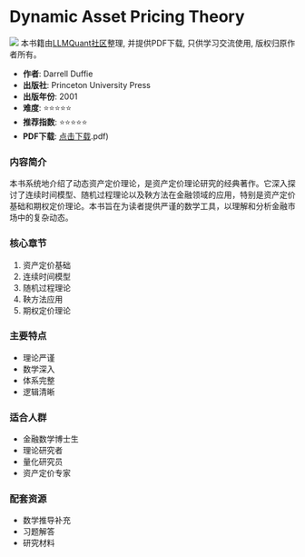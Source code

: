 # Dynamic Asset Pricing Theory

![](https://fastly.jsdelivr.net/gh/bucketio/img3@main/2024/09/04/1725464231869-e0b2f727-2a0f-4270-bf6c-31ddc350426a.gif)
本书籍由[LLMQuant社区](https://llmquant.com/)整理, 并提供PDF下载, 只供学习交流使用, 版权归原作者所有。

- **作者**: Darrell Duffie
- **出版社**: Princeton University Press
- **出版年份**: 2001
- **难度**: ⭐⭐⭐⭐⭐
- **推荐指数**: ⭐⭐⭐⭐⭐
- **PDF下载**: [点击下载](https://quant-wiki.com/pdf/Darrell%20Duffie%20-%20Dynamic%20asset%20pricing%20theory-Princeton%20University%20Press%20%282001.pdf).pdf)

### 内容简介

本书系统地介绍了动态资产定价理论，是资产定价理论研究的经典著作。它深入探讨了连续时间模型、随机过程理论以及鞅方法在金融领域的应用，特别是资产定价基础和期权定价理论。本书旨在为读者提供严谨的数学工具，以理解和分析金融市场中的复杂动态。

### 核心章节

1. 资产定价基础
2. 连续时间模型
3. 随机过程理论
4. 鞅方法应用
5. 期权定价理论

### 主要特点

- 理论严谨
- 数学深入
- 体系完整
- 逻辑清晰

### 适合人群

- 金融数学博士生
- 理论研究者
- 量化研究员
- 资产定价专家

### 配套资源

- 数学推导补充
- 习题解答
- 研究材料